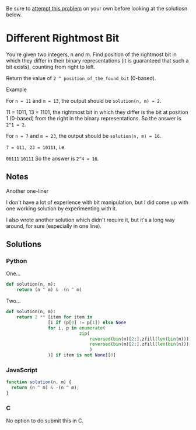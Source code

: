 Be sure to [attempt this problem](https://github.com/bsoist/codesignal-arcade-solutions) on your own before looking at the solutiosn below.

# Different Rightmost Bit

You're given two integers, n and m. Find position of the rightmost bit in which they differ in their binary representations (it is guaranteed that such a bit exists), counting from right to left.

Return the value of `2 ^ position_of_the_found_bit` (0-based).

Example

For `n = 11` and `m = 13`, the output should be `solution(n, m) = 2`.

11 = 1011, 13 = 1101, the rightmost bit in which they differ is the bit at position 1 (0-based) from the right in the binary representations. So the answer is `2^1 = 2`.

For `n = 7` and `m = 23`, the output should be `solution(n, m) = 16`.

`7 = 111, 23 = 10111`, i.e.

`00111`
`10111`
So the answer is `2^4 = 16`.

## Notes
Another one-liner

I don't have a lot of experience with bit manipulation, but I did come up with one working solution by experimenting with it.

I also wrote another solution which didn't require it, but it's a long way around, for sure (especially in one line).

## Solutions

### Python

One...

```python
def solution(n, m):
    return (n ^ m) & -(n ^ m)
```

Two...

```python
def solution(n, m):
    return 2 ** [item for item in 
                [i if (p[0] != p[1]) else None 
                for i, p in enumerate(
                            zip(
                                reversed(bin(n)[2:].zfill(len(bin(m)))),
                                reversed(bin(m)[2:].zfill(len(bin(n))))
                                )
                )] if item is not None][0]
```


### JavaScript
```javascript
function solution(n, m) {
  return (n ^ m) & -(n ^ m);
}
```

### C

No option to do submit this in C.